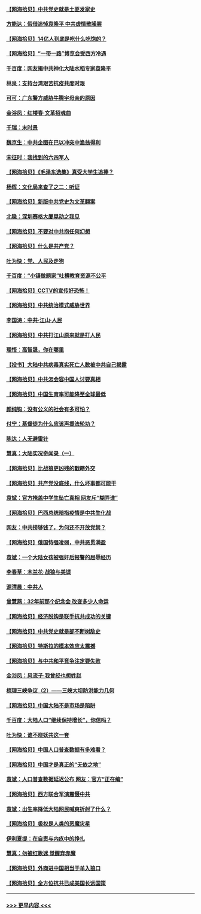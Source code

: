 #### [【网海拾贝】中共党史就是土匪发家史](../pages/nsc993/n12976478.md?t=05271952) 
#### [方能达：假借追悼袁隆平 中共虚情散臊腥](../pages/nsc993/n12976396.md?t=05271952) 
#### [【网海拾贝】14亿人到底是吃什么吃饱的？](../pages/nsc993/n12974125.md?t=05271952) 
#### [【网海拾贝】“一带一路”博览会受西方冷遇](../pages/nsc993/n12971787.md?t=05271952) 
#### [千百度：网友揭中共神化大陆水稻专家袁隆平](../pages/nsc993/n12971733.md?t=05271952) 
#### [林泉：支持台湾艰苦抗疫共度时艰](../pages/nsc993/n12971350.md?t=05271952) 
#### [可可：广东警方威胁牛腾宇母亲的原因](../pages/nsc993/n12971100.md?t=05271952) 
#### [金浴凤：红楼春·文革招魂曲](../pages/nsc993/n12970354.md?t=05271952) 
#### [千瑞：末时景](../pages/nsc993/n12970337.md?t=05271952) 
#### [魏京生：中共企图在巴以冲突中渔翁得利](../pages/nsc993/n12970286.md?t=05271952) 
#### [宋征时：我找到的六四军人](../pages/nsc993/n12970213.md?t=05271952) 
#### [【网海拾贝】《毛泽东选集》真受大学生追捧？](../pages/nsc993/n12968779.md?t=05271952) 
#### [杨晖：文化局来查了之二：听证](../pages/nsc993/n12966528.md?t=05271952) 
#### [【网海拾贝】新版中共党史为文革翻案](../pages/nsc993/n12967526.md?t=05271952) 
#### [北隐：深圳赛格大厦晃动之我见](../pages/nsc993/n12967393.md?t=05271952) 
#### [【网海拾贝】不要对中共抱任何幻想](../pages/nsc993/n12965222.md?t=05271952) 
#### [【网海拾贝】什么是共产党？](../pages/nsc993/n12962781.md?t=05271952) 
#### [吐为快：党、人民及走狗](../pages/nsc993/n12962747.md?t=05271952) 
#### [千百度：“小镇做题家”吐槽教育资源不公平](../pages/nsc993/n12962705.md?t=05271952) 
#### [【网海拾贝】CCTV的宣传好恐怖！](../pages/nsc993/n12959984.md?t=05271952) 
#### [【网海拾贝】中共统治模式威胁世界](../pages/nsc993/n12957622.md?t=05271952) 
#### [李国涛：中共‧江山‧人民](../pages/nsc993/n12957502.md?t=05271952) 
#### [【网海拾贝】中共打江山原来就是打人民](../pages/nsc993/n12954345.md?t=05271952) 
#### [理悟：高智晟，你在哪里](../pages/nsc993/n12953115.md?t=05271952) 
#### [【投书】大陆中共病毒真实死亡人数被中共自己揭露](../pages/nsc993/n12953050.md?t=05271952) 
#### [【网海拾贝】中共怎会容中国人讨要真相](../pages/nsc993/n12952161.md?t=05271952) 
#### [【网海拾贝】中国生育率可能降至全球最低](../pages/nsc993/n12948793.md?t=05271952) 
#### [颜纯钩：没有公义的社会有多可怕？](../pages/nsc993/n12947626.md?t=05271952) 
#### [付宁：基督徒为什么应该声援法轮功？](../pages/nsc993/n12947233.md?t=05271952) 
#### [陈达：人无避雷针](../pages/nsc993/n12947098.md?t=05271952) 
#### [慧真：大陆实况奇闻录（一）](../pages/nsc993/n12945811.md?t=05271952) 
#### [【网海拾贝】比战狼更凶残的戳瞎外交](../pages/nsc993/n12945717.md?t=05271952) 
#### [【网海拾贝】共产党没底线，什么坏事都可能干](../pages/nsc993/n12942090.md?t=05271952) 
#### [袁斌：官方掩盖中学生坠亡真相 网友斥“糊弄谁”](../pages/nsc993/n12942029.md?t=05271952) 
#### [【网海拾贝】巴西总统暗指疫情是中共生化战](../pages/nsc993/n12938999.md?t=05271952) 
#### [网友：中共捞够钱了，为何还不开放党禁？](../pages/nsc993/n12938952.md?t=05271952) 
#### [【网海拾贝】俄国恃强凌弱，中共恶贯满盈](../pages/nsc993/n12936626.md?t=05271952) 
#### [袁斌：一个大陆女孩被强奸后报警的屈辱经历](../pages/nsc993/n12936547.md?t=05271952) 
#### [李春草：木兰花·战狼与美谍](../pages/nsc993/n12935995.md?t=05271952) 
#### [源清晨：中共人](../pages/nsc993/n12935589.md?t=05271952) 
#### [曾慧燕：32年前那个纪念会 改变多少人命运](../pages/nsc993/n12934233.md?t=05271952) 
#### [【网海拾贝】经济脱钩是联手抗共成功的关键](../pages/nsc993/n12934176.md?t=05271952) 
#### [【网海拾贝】中共党史就是部不断树敌史](../pages/nsc993/n12932844.md?t=05271952) 
#### [【网海拾贝】特斯拉的模本效应太震撼](../pages/nsc993/n12925626.md?t=05271952) 
#### [【网海拾贝】与中共和平竞争注定要失败](../pages/nsc993/n12923326.md?t=05271952) 
#### [金浴凤：风流子‧我曾经也想姓赵](../pages/nsc993/n12920911.md?t=05271952) 
#### [梳理三峡争议（2）——三峡大坝防洪能力几何](../pages/nsc993/n12920173.md?t=05271952) 
#### [【网海拾贝】中国大陆不是市场是陷阱](../pages/nsc993/n12920143.md?t=05271952) 
#### [千百度：大陆人口“继续保持增长”，你信吗？](../pages/nsc993/n12918946.md?t=05271952) 
#### [吐为快：谁不晓妖共这一套](../pages/nsc993/n12918941.md?t=05271952) 
#### [【网海拾贝】中国人口普查数据有多难看？](../pages/nsc993/n12917822.md?t=05271952) 
#### [【网海拾贝】中国才是真正的“无依之地”](../pages/nsc993/n12915845.md?t=05271952) 
#### [袁斌：人口普查数据延迟公布 网友：官方“正在编”](../pages/nsc993/n12915748.md?t=05271952) 
#### [【网海拾贝】西方联合军演震慑中共](../pages/nsc993/n12913466.md?t=05271952) 
#### [袁斌：出生率降低大陆网民喊爽折射了什么？](../pages/nsc993/n12913365.md?t=05271952) 
#### [【网海拾贝】极权是人类的恶魔灾星](../pages/nsc993/n12910697.md?t=05271952) 
#### [伊利夏提：在自责与内疚中的挣扎](../pages/nsc993/n12910493.md?t=05271952) 
#### [慧真：勿被红歌迷 觉醒弃赤魔](../pages/nsc993/n12910485.md?t=05271952) 
#### [【网海拾贝】外商进中国相当于羊入狼口](../pages/nsc993/n12908274.md?t=05271952) 
#### [【网海拾贝】全方位抗共已成美国长远国策](../pages/nsc993/n12906878.md?t=05271952) 

----
#### [ >>> 更早内容 <<< ](../indexes/nsc993-earlier.md)
